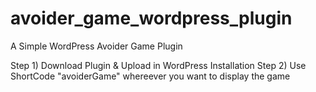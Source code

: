 # avoider_game_wordpress_plugin
A Simple WordPress Avoider Game Plugin

Step 1) Download Plugin & Upload in WordPress Installation 
Step 2) Use ShortCode "avoiderGame" whereever you want to display the game
